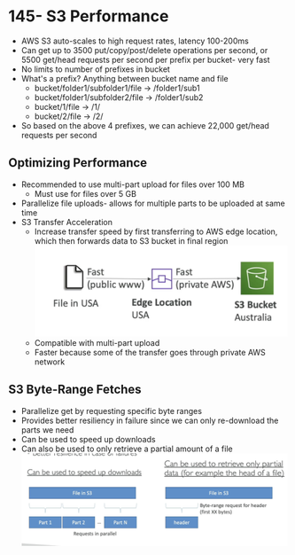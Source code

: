 # 145- S3 Performance
- AWS S3 auto-scales to high request rates, latency 100-200ms
- Can get up to 3500 put/copy/post/delete operations per second, or 5500 get/head requests per second per prefix per bucket- very fast
- No limits to number of prefixes in bucket
- What's a prefix? Anything between bucket name and file
	- bucket/folder1/subfolder1/file -> /folder1/sub1
	- bucket/folder1/subfolder2/file -> /folder1/sub2
	- bucket/1/file -> /1/
	- bucket/2/file -> /2/
- So based on the above 4 prefixes, we can achieve 22,000 get/head requests per second 

## Optimizing Performance
- Recommended to use multi-part upload for files over 100 MB
	- Must use for files over 5 GB
- Parallelize file uploads- allows for multiple parts to be uploaded at same time
- S3 Transfer Acceleration
	- Increase transfer speed by first transferring to AWS edge location, which then forwards data to S3 bucket in final region
	  ![](attachments/Pasted%20image%2020240715180726.png)
	- Compatible with multi-part upload
	- Faster because some of the transfer goes through private AWS network

## S3 Byte-Range Fetches
- Parallelize get by requesting specific byte ranges
- Provides better resiliency in failure since we can only re-download the parts we need
- Can be used to speed up downloads
- Can also be used to only retrieve a partial amount of a file ![](attachments/Pasted%20image%2020240715180916.png)
